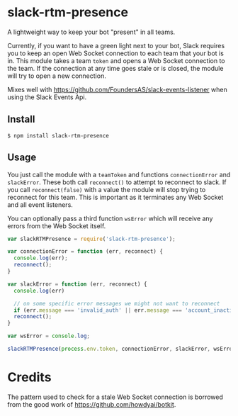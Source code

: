 # slack-rtm-presence
A lightweight way to keep your bot "present" in all teams.

Currently, if you want to have a green light next to your bot, Slack requires you to keep an open Web Socket connection to each team that your bot is in. This module takes a team `token` and opens a Web Socket connection to the team. If the connection at any time goes stale or is closed, the module will try to open a new connection.

Mixes well with https://github.com/FoundersAS/slack-events-listener when using the Slack Events Api.

## Install

```
$ npm install slack-rtm-presence
```

## Usage
You just call the module with a `teamToken` and functions `connectionError` and `slackError`. These both call `reconnect()` to attempt to reconnect to slack. If you call `reconnect(false)` with a value the module will stop trying to reconnect for this team. This is important as it terminates any Web Socket and all event listeners.

You can optionally pass a third function `wsError` which will receive any errors from the Web Socket itself.

```javascript
var slackRTMPresence = require('slack-rtm-presence');

var connectionError = function (err, reconnect) {
  console.log(err);
  reconnect();
}

var slackError = function (err, reconnect) {
  console.log(err)

  // on some specific error messages we might not want to reconnect
  if (err.message === 'invalid_auth' || err.message === 'account_inactive' || err.message === 'not_authed') return reconnect(false);
  reconnect();
}

var wsError = console.log;

slackRTMPresence(process.env.token, connectionError, slackError, wsError);

```

# Credits
The pattern used to check for a stale Web Socket connection is borrowed from the good work of https://github.com/howdyai/botkit.
